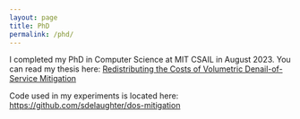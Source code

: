 ```yaml
---
layout: page
title: PhD
permalink: /phd/
---
```


I completed my PhD in Computer Science at MIT CSAIL in August 2023.  You can read my thesis here:
[Redistributing the Costs of Volumetric Denail-of-Service Mitigation](phd/thesis.pdf)

Code used in my experiments is located here:
https://github.com/sdelaughter/dos-mitigation
